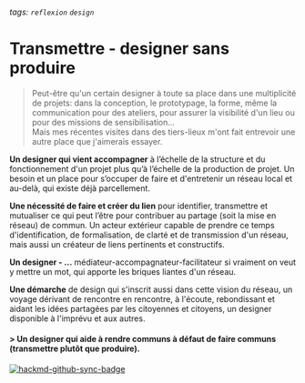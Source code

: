 ###### tags: `reflexion` `design`
# Transmettre - designer sans produire



> Peut-être qu'un certain designer à toute sa place dans une multiplicité de projets: dans la conception, le prototypage, la forme, même la communication pour des ateliers, pour assurer la visibilité d'un lieu ou pour des missions de sensibilisation... <br>
Mais mes récentes visites dans des tiers-lieux m'ont fait entrevoir une autre place que j'aimerais essayer.

**Un designer qui vient accompagner**
à l’échelle de la structure et du fonctionnement d'un projet plus qu’à l’échelle de la production de projet.
Un besoin et un place pour s’occuper de faire et d'entretenir un réseau local et au-delà, qui existe déjà parcellement.

**Une nécessité de faire et créer du lien**
pour identifier, transmettre et mutualiser ce qui peut l’être pour contribuer au partage (soit la mise en réseau) de commun.
Un acteur extérieur capable de prendre ce temps d'identification, de formalisation, de clarté et de transmission d'un réseau, mais aussi un créateur de liens pertinents et constructifs.


**Un designer - ...**
médiateur-accompagnateur-facilitateur si vraiment on veut y mettre un mot, qui apporte les briques liantes d'un réseau. 


**Une démarche** 
de design qui s'inscrit aussi dans cette vision du réseau, un voyage dérivant de rencontre en rencontre, à l'écoute, rebondissant et aidant les idées partagées par les citoyennes et citoyens, un designer disponible à l'imprévu et aux autres.

#### > Un designer qui aide à rendre communs à défaut de faire communs (transmettre plutôt que produire). 

[![hackmd-github-sync-badge](https://hackmd.io/EBtaMylCTJ-gnz0RX3sLOg/badge)](https://hackmd.io/EBtaMylCTJ-gnz0RX3sLOg)